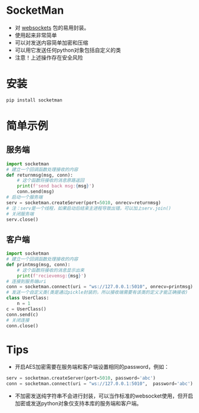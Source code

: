 # SocketMan

- 对 [websockets](https://pypi.org/project/websockets/) 包的易用封装。
- 使用起来非常简单
- 可以对发送内容简单加密和压缩
- 可以用它发送任何python对象包括自定义的类
- 注意！上述操作存在安全风险

# 安装
```bash
pip install socketman
```

# 简单示例

## 服务端
```python
import socketman
# 建立一个回调函数处理接收的内容
def returnmsg(msg, conn):
    # 这个函数将接收的消息原路返回
    print(f'send back msg:{msg}')
    conn.send(msg)
# 启动一个服务端
serv = socketman.createServer(port=5010, onrecv=returnmsg)
# 注：serv是一个线程，如果启动后结束主进程导致出错，可以加上serv.join()
# 关闭服务端
serv.close()
```

## 客户端
```python
import socketman
# 建立一个回调函数处理接收的内容
def printmsg(msg, conn):
    # 这个函数将接收的消息显示出来
    print(f'recievemsg:{msg}')
# 连接到服务端uri
conn = socketman.connect(uri = "ws://127.0.0.1:5010", onrecv=printmsg)
# 发送一个自定义类(类是通过pickle封装的，所以接收端需要有该类的定义才能正确接收)
class UserClass:
    n = 1
c = UserClass()
conn.send(c)
# 关闭连接
conn.close()
```

# Tips
- 开启AES加密需要在服务端和客户端设置相同的password，例如：
```python
serv = socketman.createServer(port=5010, password='abc')
conn = socketman.connect(uri = "ws://127.0.0.1:5010",  password='abc')
```
- 不加密发送纯字符串不会进行封装，可以当作标准的websocket使用，但开启加密或发送python对象仅支持本库的服务端和客户端。
